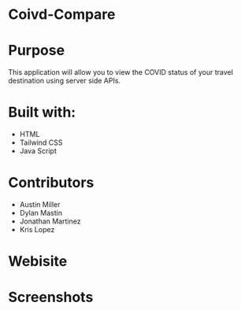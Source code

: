 # Coivd-Compare

# Purpose
This application will allow you to view the COVID status of your travel destination using server side APIs.

# Built with:
 * HTML
 * Tailwind CSS
 * Java Script

 # Contributors
 * Austin Miller
 * Dylan Mastin
 * Jonathan Martinez
 * Kris Lopez

 # Webisite
 

 # Screenshots
 